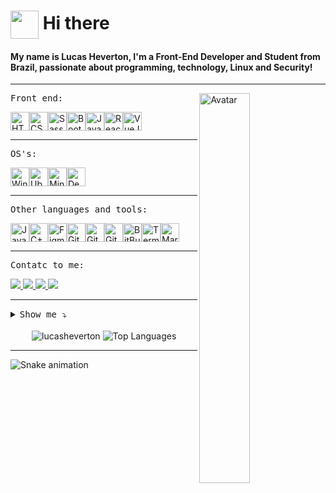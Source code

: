 # <img align="center" src="https://user-images.githubusercontent.com/5713670/87202985-820dcb80-c2b6-11ea-9f56-7ec461c497c3.gif" width="45px"> Hi there

#### My name is Lucas Heverton, I'm a Front-End Developer and Student from Brazil, passionate about programming, technology, Linux and Security!

<hr> <img align="right" width="40%" src="https://octocat-generator-assets.githubusercontent.com/my-octocat-1628513227122.png" alt="Avatar">

<kbd>Front end:</kbd><br>

<div style="display: inline-flex;">
   <a>
    <img height="30" title="HTML5" src="https://img.shields.io/badge/html5%20-%23E34F26.svg?&style=for-the-badge&logo=html5&logoColor=white">
  </a>

  <a>
    <img height="30" title="CSS3" src="https://img.shields.io/badge/css3%20-%231572B6.svg?&style=for-the-badge&logo=css3&logoColor=white">
  </a>

  <a>
    <img height="30" title="Sass" src="https://img.shields.io/badge/Sass-CC6699?style=for-the-badge&logo=sass&logoColor=white">
  </a>

  <a>
    <img height="30" title="Bootstrap" src="https://img.shields.io/badge/bootstrap%20-%23563D7C.svg?&style=for-the-badge&logo=bootstrap&logoColor=white"><br>
  </a>
  
  <a>
    <img height="30" title="JavaScript" src="https://img.shields.io/badge/JavaScript-F7DF1E?style=for-the-badge&logo=javascript&logoColor=black">
  </a>

  <a>
    <img height="30" title="ReactJs" src="https://img.shields.io/badge/react%20-%2320232a.svg?&style=for-the-badge&logo=react&logoColor=%2361DAFB">
  </a>

  <a>
    <img height="30" title="VueJs" src="https://img.shields.io/badge/Vue.js-35495E?style=for-the-badge&logo=vue.js&logoColor=4FC08D">
  </a>
</div>

<hr>

<kbd>OS's:</kbd><br>

<div style="display: inline-flex;">
  <a>
    <img height="30" title="Windons" src="https://img.shields.io/badge/Windows-0078D6?style=for-the-badge&logo=windows&logoColor=white">
  </a>
  
  <a>
    <img height="30" title="Ubuntu" src="https://img.shields.io/badge/Ubuntu-E95420?style=for-the-badge&logo=ubuntu&logoColor=white">
  </a>
  
  <a>
    <img height="30" title="Mint" src="https://img.shields.io/badge/Mint-87CF3E?style=for-the-badge&logo=linux-mint&logoColor=white">
  </a>
  
  <a>
    <img height="30" title="Deepin" src="https://img.shields.io/badge/Deepin-31bff7?style=for-the-badge&logo=deepin&logoColor=white">
  </a> 
</div>

<hr>

<kbd>Other languages and tools:</kbd><br>

<div style="display: inline-flex;">
  <a>
    <img height="30" title="Java" src="https://img.shields.io/badge/Java-a42c21?style=for-the-badge&logo=java&logoColor=ffffff">
  </a>
  
  <a>
    <img height="30" title="C++" src="https://img.shields.io/badge/C++-00427e?style=for-the-badge&logo=Cplusplus&logoColor=white">
  </a>
  
  <a>
    <img height="30" title="Figma" src="https://img.shields.io/badge/Figma-a76cf2?style=for-the-badge&logo=figma&logoColor=000000">
  </a>
  
  
  <a>
    <img height="30" title="Git" src="https://img.shields.io/badge/git%20-%23F05033.svg?&style=for-the-badge&logo=git&logoColor=white">
  </a>
  
  <a>
    <img height="30" title="GitHub" src="https://img.shields.io/badge/GitHub-1b1f23?style=for-the-badge&logo=github&logoColor=white"><br>
  </a>
  
  <a>
    <img height="30" title="GitLab" src="https://img.shields.io/badge/GitLab-330F63?style=for-the-badge&logo=gitlab&logoColor=white">
  </a>
 
  <a>
    <img height="30" title="BitBucket" src="https://img.shields.io/badge/Bitbucket-1972ec?style=for-the-badge&logo=bitbucket&logoColor=white">
  </a>
  
  <a>
    <img height="30" title="Terminal" src="https://img.shields.io/badge/Terminal%20-%2320232a.svg?&style=for-the-badge&logo=windowsterminal&logoColor=white">
  </a>

  <a>
    <img height="30" title="Markdown" src="https://img.shields.io/badge/Markdown-000000?style=for-the-badge&logo=markdown&logoColor=white"/>
  </a>
</div>

<hr>

<kbd>Contatc to me:</kbd><br>

<a href="https://www.instagram.com/_llucash/">
  <img src="https://img.shields.io/badge/instagram-%23E4405F.svg?&style=for-the-badge&logo=instagram&logoColor=white" />
</a>

<a href="https://www.linkedin.com/in/lucasheverton/">
  <img src="https://img.shields.io/badge/linkedin-%230077B5.svg?&style=for-the-badge&logo=linkedin&logoColor=white" />
</a>

<a href="https://api.whatsapp.com/send?phone=5511991120429&text=Ol%C3%A1%2C%20Lucas!%20Te%20encontrei%20pelo%20github.">
  <img src="https://img.shields.io/badge/WhatsApp-25D366?style=for-the-badge&logo=whatsapp&logoColor=white"/>
</a>

<a href="mailto:lucas.7heverton@hotmail.com">
  <img src="https://img.shields.io/badge/Outlook-0078D4?style=for-the-badge&logo=microsoft-outlook&logoColor=white" />
</a>

<hr>

<details><summary><kbd>Show me ⤵</kbd></summary>
  
  > [CodePen](https://codepen.io/lucasheverton) <br>
  > [Duolingo](https://www.duolingo.com/profile/llucasheverton) <br>
  > [FreeCodeCamp](https://www.freecodecamp.org/lucasheverton) <br>
  > [Hackerrank](https://www.hackerrank.com/lucasheverton) <br>
  > [Outlook](mailto:lucas.7heverton@hotmail.com) <br>
  > [Rocketseat](https://app.rocketseat.com.br/me/lucasheverton) <br>
</details>

<br>

<div align="center">
  <img src="https://github-readme-stats.vercel.app/api?username=lucasheverton&show_icons=true&title_color=fff&icon_color=00d9ff&text_color=c9d1d9&bg_color=161b22" alt="lucasheverton" title="Lucas Heverton" />
  
  <img src="https://github-readme-stats.vercel.app/api/top-langs/?username=lucasheverton&layout=compact&show_icons=true&title_color=fff&icon_color=fff&text_color=c9d1d9&bg_color=161b22" alt="Top Languages" title="Top Languages" />
</div>

<hr>

![Snake animation](https://github.com/lucasheverton/lucasheverton/blob/output/github-contribution-grid-snake.svg)
